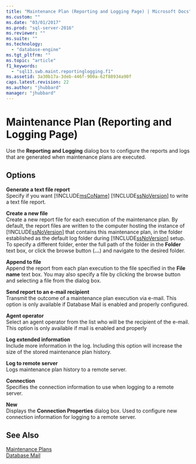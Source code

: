```yaml
---
title: "Maintenance Plan (Reporting and Logging Page) | Microsoft Docs"
ms.custom: ""
ms.date: "03/01/2017"
ms.prod: "sql-server-2016"
ms.reviewer: ""
ms.suite: ""
ms.technology: 
  - "database-engine"
ms.tgt_pltfrm: ""
ms.topic: "article"
f1_keywords: 
  - "sql13.swb.maint.reportinglogging.f1"
ms.assetid: 3a30b17a-3deb-446f-900a-62f88934a90f
caps.latest.revision: 22
ms.author: "jhubbard"
manager: "jhubbard"
---
```

# Maintenance Plan (Reporting and Logging Page)
  Use the **Reporting and Logging** dialog box to configure the reports and logs that are generated when maintenance plans are executed.  
  
## Options  
 **Generate a text file report**  
 Specify if you want [!INCLUDE[msCoName](../../advanced-analytics/r-services/tutorials/includes/msconame-md.md)] [!INCLUDE[ssNoVersion](../../advanced-analytics/r-services/includes/ssnoversion-md.md)] to write a text file report.  
  
 **Create a new file**  
 Create a new report file for each execution of the maintenance plan. By default, the report files are written to the computer hosting the instance of [!INCLUDE[ssNoVersion](../../advanced-analytics/r-services/includes/ssnoversion-md.md)] that contains this maintenance plan, in the folder established as the default log folder during [!INCLUDE[ssNoVersion](../../advanced-analytics/r-services/includes/ssnoversion-md.md)] setup. To specify a different folder, enter the full path of the folder in the **Folder** text box, or click the browse button (**...**) and navigate to the desired folder.  
  
 **Append to file**  
 Append the report from each plan execution to the file specified in the **File name** text box. You may also specify a file by clicking the browse button and selecting a file from the dialog box.  
  
 **Send report to an e-mail recipient**  
 Transmit the outcome of a maintenance plan execution via e-mail. This option is only available if Database Mail is enabled and properly configured.  
  
 **Agent operator**  
 Select an agent operator from the list who will be the recipient of the e-mail. This option is only available if mail is enabled and properly  
  
 **Log extended information**  
 Include more information in the log. Including this option will increase the size of the stored maintenance plan history.  
  
 **Log to remote server**  
 Logs maintenance plan history to a remote server.  
  
 **Connection**  
 Specifies the connection information to use when logging to a remote server.  
  
 **New**  
 Displays the **Connection Properties** dialog box. Used to configure new connection information for logging to a remote server.  
  
## See Also  
 [Maintenance Plans](../../relational-databases/maintenance-plans/maintenance-plans.md)   
 [Database Mail](../../relational-databases/database-mail/database-mail.md)  
  
  